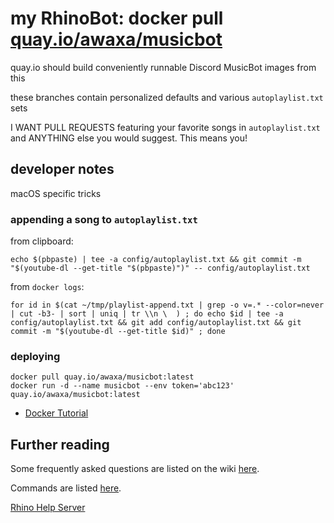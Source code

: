 # my RhinoBot: docker pull [quay.io/awaxa/musicbot](https://quay.io/awaxa/musicbot)

quay.io should build conveniently runnable Discord MusicBot images from this

these branches contain personalized defaults and various `autoplaylist.txt` sets

I WANT PULL REQUESTS featuring your favorite songs in `autoplaylist.txt` and
ANYTHING else you would suggest.  This means you!

## developer notes

macOS specific tricks

### appending a song to `autoplaylist.txt`

from clipboard:

```shell
echo $(pbpaste) | tee -a config/autoplaylist.txt && git commit -m "$(youtube-dl --get-title "$(pbpaste)")" -- config/autoplaylist.txt
```

from `docker logs`:

```shell
for id in $(cat ~/tmp/playlist-append.txt | grep -o v=.* --color=never | cut -b3- | sort | uniq | tr \\n \  ) ; do echo $id | tee -a config/autoplaylist.txt && git add config/autoplaylist.txt && git commit -m "$(youtube-dl --get-title $id)" ; done

```

### deploying

```shell
docker pull quay.io/awaxa/musicbot:latest
docker run -d --name musicbot --env token='abc123' quay.io/awaxa/musicbot:latest
```

- [Docker Tutorial](https://github.com/SexualRhinoceros/MusicBot/wiki/Installation-guide-for-Docker)

## Further reading

Some frequently asked questions are listed on the wiki [here](https://github.com/SexualRhinoceros/MusicBot/wiki/FAQ "Wiki").

Commands are listed [here](https://github.com/SexualRhinoceros/MusicBot/wiki/Commands-list "Commands list").

[Rhino Help Server](http://discord.me/rhinohelp "Discord link")

